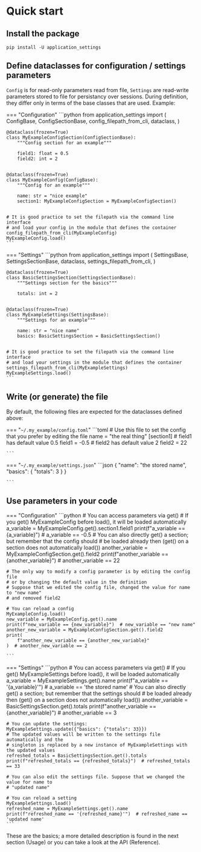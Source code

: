 # Quick start

## Install the package

`pip install -U application_settings`

## Define dataclasses for configuration / settings parameters

`Config` is for read-only parameters read from file, `Settings` are read-write parameters
stored to file for persistancy over sessions. During definition, they differ only in
terms of the base classes that are used. Example:

=== "Configuration"
    ```python
    from application_settings import (
        ConfigBase,
        ConfigSectionBase,
        config_filepath_from_cli,
        dataclass,
    )

    @dataclass(frozen=True)
    class MyExampleConfigSection(ConfigSectionBase):
        """Config section for an example"""
    
        field1: float = 0.5
        field2: int = 2
    
    
    @dataclass(frozen=True)
    class MyExampleConfig(ConfigBase):
        """Config for an example"""
    
        name: str = "nice example"
        section1: MyExampleConfigSection = MyExampleConfigSection()
    
    
    # It is good practice to set the filepath via the command line interface
    # and load your config in the module that defines the container
    config_filepath_from_cli(MyExampleConfig)
    MyExampleConfig.load()
    ```

=== "Settings"
    ```python
    from application_settings import (
        SettingsBase,
        SettingsSectionBase,
        dataclass,
        settings_filepath_from_cli,
    )

    @dataclass(frozen=True)
    class BasicSettingsSection(SettingsSectionBase):
        """Settings section for the basics"""
    
        totals: int = 2
    
    
    @dataclass(frozen=True)
    class MyExampleSettings(SettingsBase):
        """Settings for an example"""
    
        name: str = "nice name"
        basics: BasicSettingsSection = BasicSettingsSection()
    
    
    # It is good practice to set the filepath via the command line interface
    # and load your settings in the module that defines the container
    settings_filepath_from_cli(MyExampleSettings)
    MyExampleSettings.load()
    ```

## Write (or generate) the file

By default, the following files are expected for the dataclasses defined above:

=== "`~/.my_example/config.toml`"
    ```toml
    # Use this file to set the config that you prefer by editing the file
    name = "the real thing"
    [section1]
    # field1 has default value 0.5
    field1 = -0.5
    # field2 has default value 2
    field2 = 22

    ```

=== "`~/.my_example/settings.json`"
    ```json
    {
        "name": "the stored name",
        "basics": {
            "totals": 3
        }
    }

    ```

## Use parameters in your code

=== "Configuration"
    ```python
    # You can access parameters via get()
    # If you get() MyExampleConfig before load(), it will be loaded automatically
    a_variable = MyExampleConfig.get().section1.field1
    print(f"a_variable == {a_variable}")  # a_variable == -0.5
    # You can also directly get() a section; but remember that the config should
    # be loaded already then (get() on a section does not automatically load())
    another_variable = MyExampleConfigSection.get().field2
    print(f"another_variable == {another_variable}")  # another_variable == 22

    # The only way to modify a config parameter is by editing the config file
    # or by changing the default value in the definition
    # Suppose that we edited the config file, changed the value for name to "new name"
    # and removed field2

    # You can reload a config
    MyExampleConfig.load()
    new_variable = MyExampleConfig.get().name
    print(f"new_variable == {new_variable}")  # new_variable == "new name"
    another_new_variable = MyExampleConfigSection.get().field2
    print(
        f"another_new_variable == {another_new_variable}"
    )  # another_new_variable == 2

    ```

=== "Settings"
    ```python
    # You can access parameters via get()
    # If you get() MyExampleSettings before load(), it will be loaded automatically
    a_variable = MyExampleSettings.get().name
    print(f"a_variable == '{a_variable}'")  # a_variable == 'the stored name'
    # You can also directly get() a section; but remember that the settings should
    # be loaded already then (get() on a section does not automatically load())
    another_variable = BasicSettingsSection.get().totals
    print(f"another_variable == {another_variable}")  # another_variable == 3

    # You can update the settings:
    MyExampleSettings.update({"basics": {"totals": 33}})
    # The updated values will be written to the settings file automatically and the
    # singleton is replaced by a new instance of MyExampleSettings with the updated values
    refreshed_totals = BasicSettingsSection.get().totals
    print(f"refreshed_totals == {refreshed_totals}")  # refreshed_totals == 33

    # You can also edit the settings file. Suppose that we changed the value for name to
    # "updated name"

    # You can reload a setting
    MyExampleSettings.load()
    refreshed_name = MyExampleSettings.get().name
    print(f"refreshed_name == '{refreshed_name}'")  # refreshed_name == 'updated name'
    ```

These are the basics; a more detailed description is found in the next section (Usage)
or you can take a look at the API (Reference).
